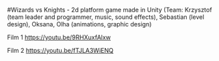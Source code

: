 #Wizards vs Knights - 2d platform game made in Unity 
(Team: Krzysztof (team leader and programmer, music, sound effects), Sebastian (level design), Oksana, Olha (animations, graphic design) 

Film 1
https://youtu.be/9RHXuxfAlxw

Film 2
https://youtu.be/fTJLA3WiENQ

